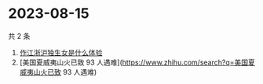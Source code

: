 # 2023-08-15

共 2 条

<!-- BEGIN ZHIHUSEARCH -->
<!-- 最后更新时间 Tue Aug 15 2023 06:07:55 GMT+0800 (China Standard Time) -->
1. [作江浙沪独生女是什么体验](https://www.zhihu.com/search?q=作江浙沪独生女是什么体验)
1. [美国夏威夷山火已致 93 人遇难](https://www.zhihu.com/search?q=美国夏威夷山火已致 93 人遇难)
<!-- END ZHIHUSEARCH -->
